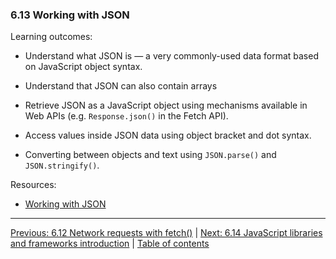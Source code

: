 ### 6.13 Working with JSON

Learning outcomes:

- Understand what JSON is — a very commonly-used data format based on JavaScript object syntax.

- Understand that JSON can also contain arrays

- Retrieve JSON as a JavaScript object using mechanisms available in Web APIs (e.g. `Response.json()` in the Fetch API).

- Access values inside JSON data using object bracket and dot syntax.

- Converting between objects and text using `JSON.parse()` and `JSON.stringify()`.

Resources:

- [Working with JSON](https://developer.mozilla.org/docs/Learn/JavaScript/Objects/JSON)

---

[Previous: 6.12 Network requests with fetch()](/curriculum/2-core/3-scripting/6-12-network-requests-with-fetch.md) | [Next: 6.14 JavaScript libraries and frameworks introduction](/curriculum/2-core/3-scripting/6-14-javascript-libraries-and-frameworks-introduction.md) | [Table of contents](/TOC.md)